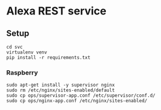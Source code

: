 # Alexa REST service

## Setup

    cd svc
    virtualenv venv
    pip install -r requirements.txt
    
### Raspberry
    
    sudo apt-get install -y supervisor nginx
    sudo rm /etc/nginx/sites-enabled/default
    sudo cp ops/supervisor-app.conf /etc/supervisor/conf.d/
    sudo cp ops/nginx-app.conf /etc/nginx/sites-enabled/
